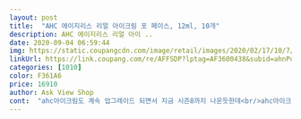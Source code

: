 ```yaml
---
layout: post 
title:  "AHC 에이지리스 리얼 아이크림 포 페이스, 12ml, 10개" 
description: AHC 에이지리스 리얼 아이 ..
date: 2020-09-04 06:59:44 
img: https://static.coupangcdn.com/image/retail/images/2020/02/17/10/7/3a970749-a6a5-4b41-a007-eaaf67dddba9.jpg 
linkUrl: https://link.coupang.com/re/AFFSDP?lptag=AF3600438&subid=ahnPublicAsk&pageKey=1267697350&itemId=2271318049&vendorItemId=70268532160&traceid=V0-113-49c379090125e9fa 
categories: [1010] 
color: F361A6 
price: 16910 
author: Ask View Shop 
cont:  "ahc아이크림도 계속 업그레이드 되면서 지금 시즌8까지 나온듯한데<br/>ahc아이크림에 발을 디딘후 요것만 꾸준히 사용중이예요<br/>ahc제품 찾아보다가 로켓배송에 마침 떳길래<br/>가격은 30ml를 5천원 좀 안되게 구매하는게 가장 저렴했었는데<br/>가격이 더 저렴하길래 소용량 사이즈로 샀거든요.<br/><br/>구입했네요.<br/><br/>그 전에 것들 몇가지는 사용해봤는데<br/>그때도 12ml였거든요<br/>그래도 새 제품 맞는거죠?<br/>그래도 제품력 믿고 쓰는 중이에요.<br/><br/>그래서 다시 돌아왔네요^^<br/>그래서 바쁜 아침 출근길에 세수하고 바로 화장하기 넘 불편했어요<br/>그럼 가격도 18천원대면 저렴하게 잘 구입한거 같아요<br/>금방 건조해지는데 ahc 아이크림은 약간 꾸덕한 편이라<br/>기본 용량이 30ml인데 요건12ml예요<br/>너무너무 좋았던 기억이ㅎㅎ<br/>넘 효과 좋아서 이전 후기에 부끄럽지만 사진까지 올려놨네요ㅎ<br/>눈가 굵은 주름이랑 입가 팔자주름이 눈에 띄게 효과가 있거든요<br/>다른 아이크림은 효과가 있는지 없는지 발라도 잘 모르겠던데<br/>듬뿍 발라주는 편인데<br/>뭔가 제형이 쫀득한게<br/>미간에 주름역시  바를때뿐인 일시적 효과지만,<br/>미간에 주름이 川 내천자를 이룹니다ㅠㅜ<br/>미간주름이 신경쓰여서<br/>믿고 사용할께요<br/>바르고 자고일어나면 얼굴이 팽팽해져서<br/>바를땐 즉각적인 효과를 느끼실수 있으실 꺼예요^^<br/>발림감은 부드러운 편이에요.<br/><br/>사용감이 안좋았어요<br/>사이즈로 여행시 휴대하기에도 좋을 듯 해요.<br/><br/>성분 착한 것만 쓰고 있어요.<br/><br/>소용량이라 파우치에도 쏙 들어가는<br/>시중 타 브랜드 아이크림들에 비해서는 성분이<br/>시즌 8는 사용을 안해봐서 잘 모르겠지만<br/>시즌3인 프라이빗이 있는데<br/>싸게 산 건 좋지만 용기 입구에<br/>아이크림 제형에 적합한 거 같아요<br/>아이크림으로 마무리 하고 있는데<br/>아이크림은 ahc꺼 위주로 쓰는 편인데<br/>아이크림은 얼굴 전체랑 목이랑 목덜미 다<br/>아이크림이 묽은 제형이면 바르고 얼마 안 되서<br/>안바를땐  주름이 다시 생기긴하지만<br/>앞으로도 꾸준히 발라줄 예정입니다.<br/><br/>에이지리스가 로켓배송이 없어저 곤란했는데<br/>여름이라 우선 닦토로 피부결을<br/>역시나 좋습니다.<br/><br/>예전에 시즌2 써본적이있는데<br/>왠지 주름개선효과가 더 좋을듯해 기대하며 사용했는데<br/>요 ahc아이크림이 효과가 있더라구요<br/>요 아이크림은 눈에 보이는 효과가 있어서 계속 바를 수 밖에 없네요<br/>요 에이지리스 계속 판매해주시면 좋을것같아요<br/>요 에이지리스는 로션같은 제형이라 그런 불편이 없었어요<br/>요 에이지리스는 한시즌 전인 시즌7이예요<br/>요건 12ml가 10개니까 30ml로 하면 4개인거죠<br/>요건 그게 없네요<br/>원래 오리지널 사이즈로만 쓰다가<br/>은박씰이 안 붙어있는 건 좀 찝찝하네요.<br/>.<br/><br/>음 갠적으로 저는 12ml사이즈를 좋아해요<br/>음 주름개선효과는 큰 차이가 없는듯하나<br/>이번에 주문하려보니 요게 딱 있더라구요<br/>인상쓰고 소리를 많이 질러서 그런지,<br/>일단 바르고나면 다시씻기전까진<br/>작아서 휴대하기 편리하고 바를때도<br/>저는 아이둘키우면서<br/>전 요 에이지리스가 제일 효과도 있고 사용감도 좋더라구요<br/>정리해준 뒤 세럼 발라주고나서<br/>제발^^<br/>제품받고 바로 사용해 보았는데<br/>제형은 노란 컬러의 영양감 있는 제형이에요.<br/><br/>주름이 팽팽해지는게 눈에 확 보입니다.<br/><br/>중간에 다른아이로 한눈팔았다 역시 저한테는 주름개선에<br/>지난번에 정말 아이크림이 똑떨어져서 급하게 주문해서 사용했었거든요<br/>쫀득한 제형이라 그런지 화장이 뭉치더라구요<br/>착한 편이라서 어쩔 수 없이 쓰고 있긴 하지만.<br/>.<br/><br/>참 큰사이즈는 뚜껑안에 처음 열면 은색씰이 붙어있었는데<br/>쿠팡에 ahc아이크림 로켓배송으로 검색하면<br/>특히 바르고 바로 메이크업해야할 경우에 난감하더라구요<br/>피부가 촉촉한상태 그대로이구요<br/>한손으로 쥐고 바르기 좋거든요.<br/><br/>향료나 계면활성제류는 아예 빠지면 좋을 거 같아요.<br/>.<br/><br/>혹시 주름이 고민이시라면 구입해서 써보세요<br/>화장품 살 때 무조건<br/>화해 어플보니까 유해성분이 좀 있긴 하네요.<br/><br/>" 
---
```

